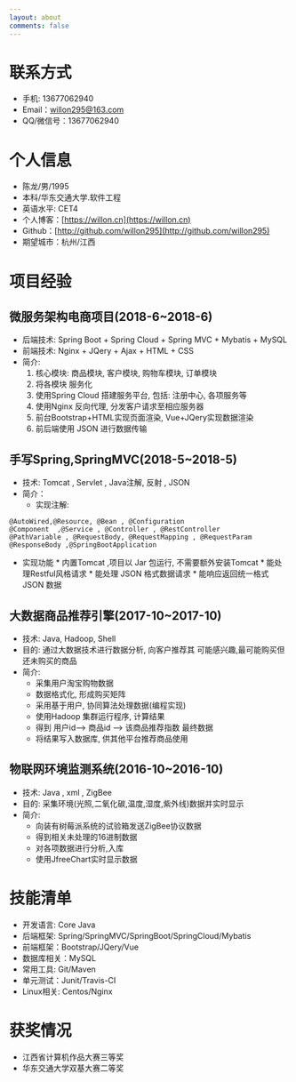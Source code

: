 ```yaml
---
layout: about
comments: false
---
```


# 联系方式

* 手机: 13677062940
* Email：willon295@163.com
* QQ/微信号：13677062940

# 个人信息

* 陈龙/男/1995
* 本科/华东交通大学.软件工程
* 英语水平: CET4
* 个人博客：[https://willon.cn](https://willon.cn)
* Github：[http://github.com/willon295](http://github.com/willon295)
* 期望城市：杭州/江西

# 项目经验

## 微服务架构电商项目(2018-6~2018-6)

* 后端技术: Spring Boot + Spring Cloud + Spring MVC + Mybatis + MySQL
* 前端技术: Nginx + JQery + Ajax + HTML + CSS
* 简介:
    1. 核心模块: 商品模块, 客户模块, 购物车模块, 订单模块
    2. 将各模块 服务化
    3. 使用Spring Cloud 搭建服务平台, 包括: 注册中心, 各项服务等
    4. 使用Nginx 反向代理, 分发客户请求至相应服务器
    5. 前台Bootstrap+HTML实现页面渲染, Vue+JQery实现数据渲染
    6. 前后端使用 JSON 进行数据传输

## 手写Spring,SpringMVC(2018-5~2018-5)

* 技术: Tomcat , Servlet , Java注解, 反射 , JSON
* 简介：
    * 实现注解:
```
@AutoWired,@Resource, @Bean , @Configuration 
@Component  ,@Service , @Controller , @RestController
@PathVariable , @RequestBody, @RequestMapping , @RequestParam
@ResponseBody ,@SpringBootApplication
```
* 实现功能
        * 内置Tomcat ,项目以 Jar 包运行, 不需要额外安装Tomcat
        * 能处理Restful风格请求
        * 能处理 JSON 格式数据请求
        * 能响应返回统一格式 JSON 数据

## 大数据商品推荐引擎(2017-10~2017-10)

* 技术: Java, Hadoop, Shell
* 目的: 通过大数据技术进行数据分析, 向客户推荐其 可能感兴趣,最可能购买但还未购买的商品
* 简介:
    * 采集用户淘宝购物数据
    * 数据格式化, 形成购买矩阵
    * 采用基于用户, 协同算法处理数据(编程实现)
    * 使用Hadoop 集群运行程序, 计算结果
    * 得到 用户id--> 商品id --> 该商品推荐指数 最终数据
    * 将结果写入数据库, 供其他平台推荐商品使用

## 物联网环境监测系统(2016-10~2016-10)

* 技术: Java , xml , ZigBee
* 目的: 采集环境(光照,二氧化碳,温度,湿度,紫外线)数据并实时显示
* 简介:
    * 向装有树莓派系统的试验箱发送ZigBee协议数据
    * 得到相关未处理的16进制数据
    * 对各项数据进行分析,入库
    * 使用JfreeChart实时显示数据

# 技能清单

* 开发语言: Core Java
* 后端框架: Spring/SpringMVC/SpringBoot/SpringCloud/Mybatis
* 前端框架：Bootstrap/JQery/Vue
* 数据库相关：MySQL
* 常用工具: Git/Maven
* 单元测试：Junit/Travis-CI
* Linux相关: Centos/Nginx

# 获奖情况
* 江西省计算机作品大赛三等奖
* 华东交通大学双基大赛二等奖

